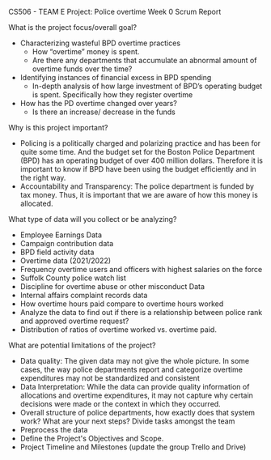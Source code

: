 CS506 - TEAM E
Project: Police overtime
Week 0 Scrum Report

What is the project focus/overall goal?
- Characterizing wasteful BPD overtime practices 
  - How “overtime” money is spent. 
  - Are there any departments that accumulate an abnormal amount of overtime funds over the time?
- Identifying instances of financial excess in BPD spending 
  - In-depth analysis of how large investment of BPD’s operating budget is spent. Specifically how they register overtime
- How has the PD overtime changed over years?
  - Is there an increase/ decrease in the funds

Why is this project important?
- Policing is a politically charged and polarizing practice and has been for quite some time. And the budget set for the Boston Police Department (BPD) has an operating budget of over 400 million dollars. Therefore it is important to know if BPD have been using the budget efficiently and in the right way.
- Accountability and Transparency: The police department is funded by tax money. Thus, it is important that we are aware of how this money is allocated.


What type of data will you collect or be analyzing?
- Employee Earnings Data
- Campaign contribution data 
- BPD field activity data
- Overtime data (2021/2022)
- Frequency overtime users and officers with highest salaries on the force
- Suffolk County police watch list
- Discipline for overtime abuse or other misconduct Data
- Internal affairs complaint records data
- How overtime hours paid compare to overtime hours worked
- Analyze the data to find out if there is a relationship between police rank and approved overtime request?
- Distribution of ratios of overtime worked vs. overtime paid.

What are potential limitations of the project?
- Data quality: The given data may not give the whole picture. In some cases, the way police departments report and categorize overtime expenditures may not be standardized and consistent
- Data Interpretation: While the data can provide quality information of allocations and overtime expenditures, it may not capture why certain decisions were made or the context in which they occurred.
- Overall structure of police departments, how exactly does that system work?
What are your next steps? Divide tasks amongst the team
- Preprocess the data
- Define the Project's Objectives and Scope.
- Project Timeline and Milestones (update the group Trello and Drive)

